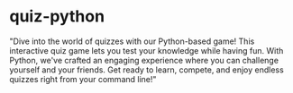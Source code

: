 # quiz-python
  "Dive into the world of quizzes with our Python-based game! This interactive quiz game lets you test your knowledge while having fun. With Python, we've crafted an engaging experience where you can challenge yourself and your friends. Get ready to learn, compete, and enjoy endless quizzes right from your command line!"
